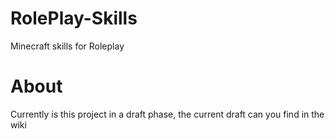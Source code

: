 # RolePlay-Skills
Minecraft skills for Roleplay

# About
Currently is this project in a draft phase, the current draft can you find in the wiki
